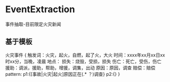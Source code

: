 # EventExtraction
事件抽取-目前限定火灾新闻

## 基于模板
火灾事件
{
  触发词：火灾，起火，自燃，起了火，大火
  时间：xxxx年xx月xx日xx时xx分，当晚，凌晨
  地点：
  损失：烧毁，受损，损失
  伤亡：死亡，受伤，伤亡
  援助：调派，援助，帮助，增援，调集，出动
  原因：原因，调查
  赔偿：赔偿
  pattern:
    p1:{[事故|火灾|起火]原因正在(.* ？)调查}
    p2:{}
}
